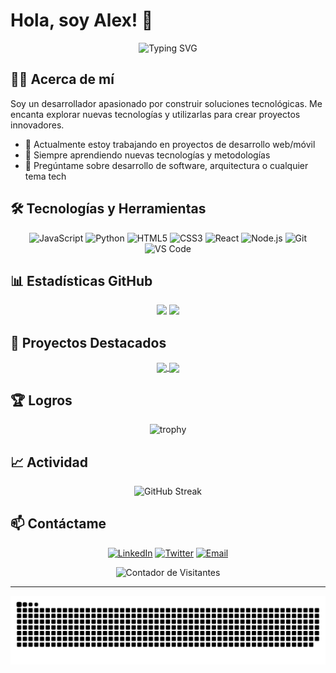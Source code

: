 # Hola, soy Alex! 👋

<div align="center">
  <img src="https://readme-typing-svg.herokuapp.com?font=Fira+Code&size=32&duration=2800&pause=2000&color=7E3ACE&center=true&vCenter=true&width=600&lines=Desarrollador+de+Software;Apasionado+por+la+tecnología;¡Siempre+aprendiendo!" alt="Typing SVG" />
</div>

## 👨‍💻 Acerca de mí

Soy un desarrollador apasionado por construir soluciones tecnológicas. Me encanta explorar nuevas tecnologías y utilizarlas para crear proyectos innovadores.

- 🔭 Actualmente estoy trabajando en proyectos de desarrollo web/móvil
- 🌱 Siempre aprendiendo nuevas tecnologías y metodologías
- 💬 Pregúntame sobre desarrollo de software, arquitectura o cualquier tema tech

## 🛠️ Tecnologías y Herramientas

<div align="center">
  
  ![JavaScript](https://img.shields.io/badge/-JavaScript-F7DF1E?style=for-the-badge&logo=javascript&logoColor=black)
  ![Python](https://img.shields.io/badge/-Python-3776AB?style=for-the-badge&logo=python&logoColor=white)
  ![HTML5](https://img.shields.io/badge/-HTML5-E34F26?style=for-the-badge&logo=html5&logoColor=white)
  ![CSS3](https://img.shields.io/badge/-CSS3-1572B6?style=for-the-badge&logo=css3&logoColor=white)
  ![React](https://img.shields.io/badge/-React-61DAFB?style=for-the-badge&logo=react&logoColor=black)
  ![Node.js](https://img.shields.io/badge/-Node.js-339933?style=for-the-badge&logo=node.js&logoColor=white)
  ![Git](https://img.shields.io/badge/-Git-F05032?style=for-the-badge&logo=git&logoColor=white)
  ![VS Code](https://img.shields.io/badge/-VS%20Code-007ACC?style=for-the-badge&logo=visual-studio-code&logoColor=white)

</div>

## 📊 Estadísticas GitHub

<div align="center">
  <img height="180em" src="https://github-readme-stats.vercel.app/api?username=AlexiP18&show_icons=true&theme=tokyonight&include_all_commits=true&count_private=true"/>
  <img height="180em" src="https://github-readme-stats.vercel.app/api/top-langs/?username=AlexiP18&layout=compact&langs_count=7&theme=tokyonight"/>
</div>

## 🚀 Proyectos Destacados

<div align="center">
  <a href="https://github.com/AlexiP18/proyecto-destacado-1">
    <img align="center" src="https://github-readme-stats.vercel.app/api/pin/?username=AlexiP18&repo=proyecto-destacado-1&theme=tokyonight" />
  </a>
  <a href="https://github.com/AlexiP18/proyecto-destacado-2">
    <img align="center" src="https://github-readme-stats.vercel.app/api/pin/?username=AlexiP18&repo=proyecto-destacado-2&theme=tokyonight" />
  </a>
</div>

## 🏆 Logros

<div align="center">
  <img src="https://github-profile-trophy.vercel.app/?username=AlexiP18&theme=tokyonight&row=1&column=6&margin-w=15" alt="trophy" />
</div>

## 📈 Actividad

<div align="center">
  <img src="https://github-readme-streak-stats.herokuapp.com/?user=AlexiP18&theme=tokyonight" alt="GitHub Streak" />
</div>

## 📫 Contáctame

<div align="center">

  [![LinkedIn](https://img.shields.io/badge/LinkedIn-0077B5?style=for-the-badge&logo=linkedin&logoColor=white)](https://linkedin.com/in/tu-usuario)
  [![Twitter](https://img.shields.io/badge/Twitter-1DA1F2?style=for-the-badge&logo=twitter&logoColor=white)](https://twitter.com/tu-usuario)
  [![Email](https://img.shields.io/badge/Email-D14836?style=for-the-badge&logo=gmail&logoColor=white)](mailto:tu-email@example.com)

</div>

<!-- Contador de visitantes -->
<div align="center">
  <img src="https://profile-counter.glitch.me/{AlexiP18}/count.svg" alt="Contador de Visitantes" />
</div>

---

<div align="center">
  <img src="https://raw.githubusercontent.com/platane/snk/output/github-contribution-grid-snake-dark.svg" alt="Snake animation" />
</div>
